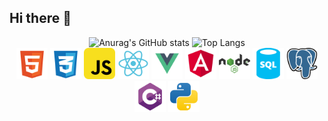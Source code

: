 ## Hi there 👋


<div align="center">
  <img src="https://github-readme-stats.vercel.app/api?username=GabrielRasf&show_icons=true&theme=graywhite" alt="Anurag's GitHub stats">
  <img src="https://github-readme-stats.vercel.app/api/top-langs/?username=GabrielRasf&layout=compact" alt="Top Langs">
  <div>
    <img src="logos/html.svg" alt="Logo HTML" width="50" height="50">
    <img src="logos/css.svg" alt="Logo CSS" width="50" height="50">
    <img src="logos/javascript.svg" alt="Logo JavaScript" width="50" height="50">
    <img src="logos/react.svg" alt="Logo React" width="50" height="50">
    <img src="logos/vue.svg" alt="Logo Vue.js" width="50" height="50">
    <img src="logos/angular.svg" alt="Logo Angular" width="50" height="50">
    <img src="logos/node.svg" alt="Logo Node.js" width="50" height="50">
    <img src="logos/sql.svg" alt="Logo SQL" width="50" height="50">
    <img src="logos/postgresql.svg" alt="Logo PostgreSQL" width="50" height="50">
    <img src="logos/csharp.svg" alt="Logo C#" width="50" height="50">
    <img src="logos/python.svg" alt="Logo Python" width="50" height="50">
    <!--
    <img src="logos/php.svg" alt="Logo PHP" width="50" height="50">
    -->
  </div>
</div>

